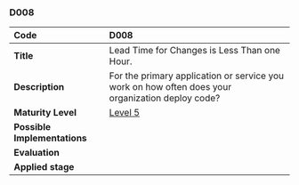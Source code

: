 ### D008

| **Code**           | **D008** |
| :--                | :--      |
| **Title**          | Lead Time for Changes is Less Than one Hour. |
| **Description**    | For the primary application or service you work on how often does your organization deploy code? |
| **Maturity Level** | [Level 5](/LEVELS.html#level-5) |
| **Possible Implementations** | |
| **Evaluation**     | |
| **Applied stage**  | |
